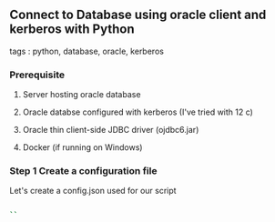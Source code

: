 ## Connect to Database using oracle client and kerberos with Python
tags : python, database, oracle, kerberos

### Prerequisite 

1. Server hosting oracle database

2. Oracle databse configured with kerberos (I've tried with 12 c) 

3. Oracle thin client-side JDBC driver (ojdbc6.jar)

4. Docker (if running on Windows)

### Step 1 Create a configuration file

Let's create a config.json used for our script

```sh 

`` 